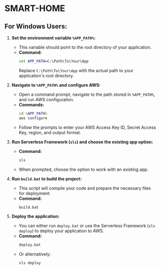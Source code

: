 # SMART-HOME

## For Windows Users:

1. **Set the environment variable `%APP_PATH%`:**
   - This variable should point to the root directory of your application.
   - **Command:**
     ```cmd
     set APP_PATH=C:\Path\To\Your\App
     ```
     Replace `C:\Path\To\Your\App` with the actual path to your application's root directory.

2. **Navigate to `%APP_PATH%` and configure AWS:**
   - Open a command prompt, navigate to the path stored in `%APP_PATH%`, and run AWS configuration.
   - **Commands:**
     ```cmd
     cd %APP_PATH%
     aws configure
     ```
   - Follow the prompts to enter your AWS Access Key ID, Secret Access Key, region, and output format.

3. **Run Serverless Framework (`sls`) and choose the existing app option:**
   - **Command:**
     ```cmd
     sls
     ```
   - When prompted, choose the option to work with an existing app.

4. **Run `build.bat` to build the project:**
   - This script will compile your code and prepare the necessary files for deployment.
   - **Command:**
     ```cmd
     build.bat
     ```

5. **Deploy the application:**
   - You can either run `deploy.bat` or use the Serverless Framework (`sls deploy`) to deploy your application to AWS.
   - **Command:**
     ```cmd
     deploy.bat
     ```
   - Or alternatively:
     ```cmd
     sls deploy
     ```
